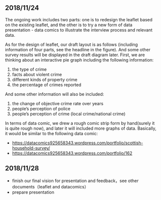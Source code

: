 ## 2018/11/24

The ongoing work includes two parts: one is to redesign the leaflet based on the existing leaflet, and the other is to try a new form of data presentation - data comics to illustrate the interview process and relevant data.

As for the design of leaflet, our draft layout is as follows (including information of four parts, see the headline in the figure). And some other survey results will be displayed in the draft diagram later.
First, we are thinking about an interactive pie graph including the following information:

1) the type of crime
2) facts about violent crime
3) different kinds of property crime
4) the percentage of crimes reported

And some other information will also be included:

1) the change of objective crime rate over years
2) people’s perception of police
3) people’s perception of crime (local crime/national crime)

In terms of data comic, we drew a rough comic strip form by hand(surely it is quite rough now), and later it will included more graphs of data. Basically, it would be similar to the following data comic:

* https://datacomics925658343.wordpress.com/portfolio/scottish-household-survey/
* https://datacomics925658343.wordpress.com/portfolio/162


## 2018/11/28
- finish our final vision for presentation and feedback，see other documents（leaflet and datacomics）
- prepare  presentation
